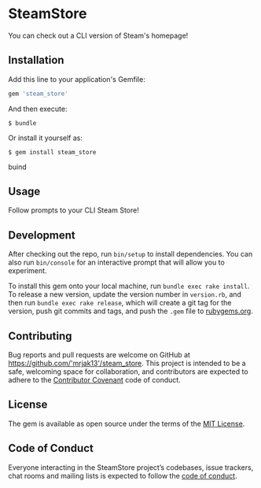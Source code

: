 # SteamStore

You can check out a CLI version of Steam's homepage!

## Installation

Add this line to your application's Gemfile:

```ruby
gem 'steam_store'
```

And then execute:

    $ bundle

Or install it yourself as:

    $ gem install steam_store
buind
## Usage

Follow prompts to your CLI Steam Store!

## Development

After checking out the repo, run `bin/setup` to install dependencies. You can also run `bin/console` for an interactive prompt that will allow you to experiment.

To install this gem onto your local machine, run `bundle exec rake install`. To release a new version, update the version number in `version.rb`, and then run `bundle exec rake release`, which will create a git tag for the version, push git commits and tags, and push the `.gem` file to [rubygems.org](https://rubygems.org).

## Contributing

Bug reports and pull requests are welcome on GitHub at https://github.com/'mrjak13'/steam_store. This project is intended to be a safe, welcoming space for collaboration, and contributors are expected to adhere to the [Contributor Covenant](http://contributor-covenant.org) code of conduct.

## License

The gem is available as open source under the terms of the [MIT License](https://opensource.org/licenses/MIT).

## Code of Conduct

Everyone interacting in the SteamStore project’s codebases, issue trackers, chat rooms and mailing lists is expected to follow the [code of conduct](https://github.com/'mrjak13'/steam_store/blob/master/CODE_OF_CONDUCT.md).
